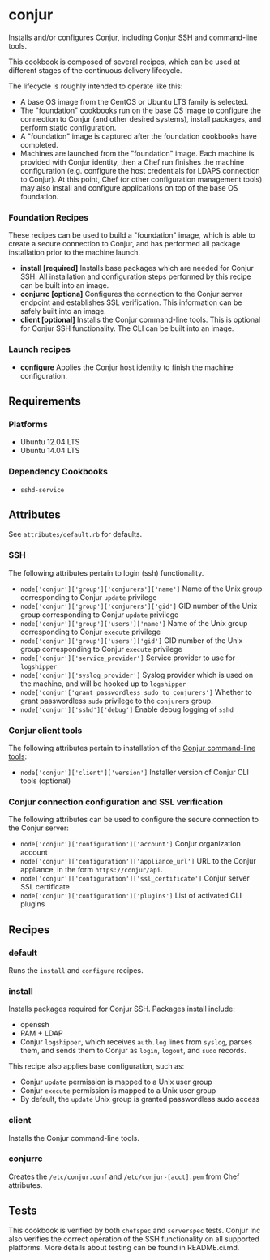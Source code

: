 # conjur

Installs and/or configures Conjur, including Conjur SSH and command-line tools.

This cookbook is composed of several recipes, which can be used at different stages of the continuous delivery lifecycle.

The lifecycle is roughly intended to operate like this:

* A base OS image from the CentOS or Ubuntu LTS family is selected. 
* The "foundation" cookbooks run on the base OS image to configure the connection to Conjur (and other desired systems), install packages, and perform static configuration.
* A "foundation" image is captured after the foundation cookbooks have completed.
* Machines are launched from the "foundation" image. Each machine is provided with Conjur identity, then a Chef run finishes the machine configuration (e.g. configure the host credentials for LDAPS connection to Conjur). At this point, Chef (or other configuration management tools) may also install and configure applications on top of the base OS foundation.

### Foundation Recipes

These recipes can be used to build a "foundation" image, which is able to create a secure connection to Conjur, and has performed all package installation prior to the machine launch.

* **install [required]** Installs base packages which are needed for Conjur SSH. All installation and configuration steps performed by this recipe can be built into an image.
* **conjurrc [optiona]** Configures the connection to the Conjur server endpoint and establishes SSL verification. This information can be safely built into an image.
* **client [optional]** Installs the Conjur command-line tools. This is optional for Conjur SSH functionality. The CLI can be built into an image.

### Launch recipes

* **configure** Applies the Conjur host identity to finish the machine configuration.

## Requirements

### Platforms

* Ubuntu 12.04 LTS
* Ubuntu 14.04 LTS

### Dependency Cookbooks

* `sshd-service`

## Attributes

See `attributes/default.rb` for defaults.

### SSH

The following attributes pertain to login (ssh) functionality.

* `node['conjur']['group']['conjurers']['name']` Name of the Unix group corresponding to Conjur `update` privilege
* `node['conjur']['group']['conjurers']['gid']` GID number of the Unix group corresponding to Conjur `update` privilege
* `node['conjur']['group']['users']['name']` Name of the Unix group corresponding to Conjur `execute` privilege
* `node['conjur']['group']['users']['gid']` GID number of the Unix group corresponding to Conjur `execute` privilege
* `node['conjur']['service_provider']` Service provider to use for `logshipper`
* `node['conjur']['syslog_provider']` Syslog provider which is used on the machine, and will be hooked up to `logshipper`
* `node['conjur'['grant_passwordless_sudo_to_conjurers']` Whether to grant passwordless `sudo` privilege to the `conjurers` group.
* `node['conjur']['sshd']['debug']` Enable debug logging of `sshd`

### Conjur client tools

The following attributes pertain to installation of the [Conjur command-line tools](http://developer.conjur.net/client_setup/cli.html):

* `node['conjur']['client']['version']` Installer version of Conjur CLI tools (optional)

### Conjur connection configuration and SSL verification

The following attributes can be used to configure the secure connection to the Conjur server:

* `node['conjur']['configuration']['account']` Conjur organization account
* `node['conjur']['configuration']['appliance_url']` URL to the Conjur appliance, in the form `https://conjur/api`.
* `node['conjur']['configuration']['ssl_certificate']` Conjur server SSL certificate
* `node['conjur']['configuration']['plugins']` List of activated CLI plugins

## Recipes

### default

Runs the `install` and `configure` recipes.

### install

Installs packages required for Conjur SSH. Packages install include:

* openssh
* PAM + LDAP
* Conjur `logshipper`, which receives `auth.log` lines from `syslog`, parses them, and sends them to Conjur as `login`, `logout`, and `sudo` records.

This recipe also applies base configuration, such as:

* Conjur `update` permission is mapped to a Unix user group
* Conjur `execute` permission is mapped to a Unix user group
* By default, the `update` Unix group is granted passwordless sudo access

### client

Installs the Conjur command-line tools.

### conjurrc

Creates the `/etc/conjur.conf` and `/etc/conjur-[acct].pem` from Chef attributes.

## Tests

This cookbook is verified by both `chefspec` and `serverspec` tests. Conjur Inc also verifies the correct operation of the SSH functionality on all supported platforms. More details about testing can be found in README.ci.md.
